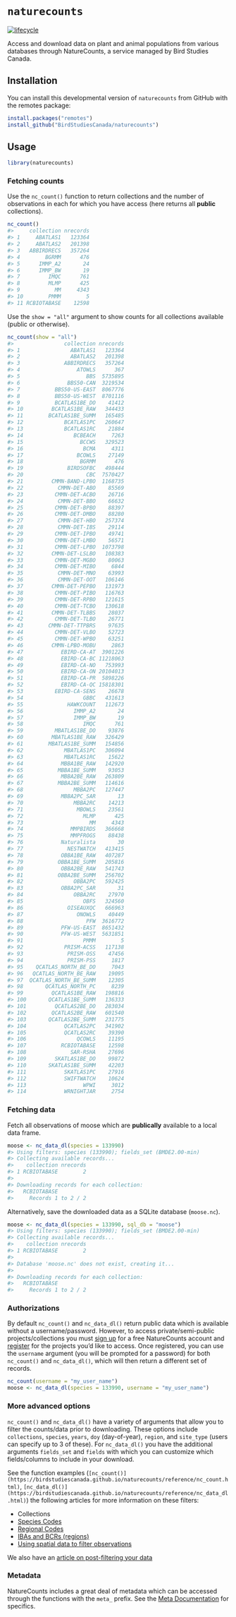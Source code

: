 
<!-- README.md is generated from README.Rmd. Please edit that file -->

# `naturecounts`

[![lifecycle](https://img.shields.io/badge/lifecycle-experimental-orange.svg)](https://www.tidyverse.org/lifecycle/#experimental)

Access and download data on plant and animal populations from various
databases through NatureCounts, a service managed by Bird Studies
Canada.

## Installation

You can install this developmental version of `naturecounts` from GitHub
with the remotes package:

``` r
install.packages("remotes")
install_github("BirdStudiesCanada/naturecounts")
```

## Usage

``` r
library(naturecounts)
```

### Fetching counts

Use the `nc_count()` function to return collections and the number of
observations in each for which you have access (here returns all
**public** collections).

``` r
nc_count()
#>     collection nrecords
#> 1     ABATLAS1   123364
#> 2     ABATLAS2   201398
#> 3   ABBIRDRECS   357264
#> 4        BGRMM      476
#> 5      IMMP_A2       24
#> 6      IMMP_BW       19
#> 7         IMQC      761
#> 8         MLMP      425
#> 9           MM     4343
#> 10        PMMM        5
#> 11 RCBIOTABASE    12598
```

Use the `show = "all"` argument to show counts for all collections
available (public or otherwise).

``` r
nc_count(show = "all")
#>                collection nrecords
#> 1                ABATLAS1   123364
#> 2                ABATLAS2   201398
#> 3              ABBIRDRECS   357264
#> 4                  ATOWLS      367
#> 5                     BBS  5735895
#> 6               BBS50-CAN  3219534
#> 7           BBS50-US-EAST  8067776
#> 8           BBS50-US-WEST  8701116
#> 9           BCATLAS1BE_DO    41412
#> 10         BCATLAS1BE_RAW   344433
#> 11        BCATLAS1BE_SUMM   165485
#> 12             BCATLAS1PC   260647
#> 13             BCATLAS1RC    21884
#> 14                BCBEACH     7263
#> 15                  BCCWS   329523
#> 16                   BCMA     4311
#> 17                 BCOWLS    27149
#> 18                  BGRMM      476
#> 19              BIRDSOFBC   498444
#> 20                    CBC  7570427
#> 21         CMMN-BAND-LPBO  1168735
#> 22           CMMN-DET-ABO    85569
#> 23          CMMN-DET-ACBO    26716
#> 24           CMMN-DET-BBO    66632
#> 25          CMMN-DET-BPBO    88397
#> 26          CMMN-DET-DMBO    88280
#> 27           CMMN-DET-HBO   257374
#> 28           CMMN-DET-IBS    29114
#> 29          CMMN-DET-IPBO    49741
#> 30          CMMN-DET-LMBO    56571
#> 31          CMMN-DET-LPBO  1073798
#> 32         CMMN-DET-LSLBO   108383
#> 33          CMMN-DET-MGBO    80063
#> 34          CMMN-DET-MIBO     6844
#> 35           CMMN-DET-MNO    63993
#> 36           CMMN-DET-OOT   106146
#> 37         CMMN-DET-PEPBO   131973
#> 38          CMMN-DET-PIBO   116763
#> 39          CMMN-DET-RPBO   121615
#> 40          CMMN-DET-TCBO   130618
#> 41         CMMN-DET-TLBBS    28037
#> 42          CMMN-DET-TLBO    26771
#> 43        CMMN-DET-TTPBRS    97635
#> 44          CMMN-DET-VLBO    52723
#> 45          CMMN-DET-WPBO    63251
#> 46         CMMN-LPBO-MOBU     2863
#> 47            EBIRD-CA-AT  3901226
#> 48            EBIRD-CA-BC 11218063
#> 49            EBIRD-CA-NO   753993
#> 50            EBIRD-CA-ON 20104013
#> 51            EBIRD-CA-PR  5898226
#> 52            EBIRD-CA-QC 15818301
#> 53          EBIRD-CA-SENS    26678
#> 54                   GBBC   431613
#> 55              HAWKCOUNT   112673
#> 56                IMMP_A2       24
#> 57                IMMP_BW       19
#> 58                   IMQC      761
#> 59          MBATLAS1BE_DO    93876
#> 60         MBATLAS1BE_RAW   326429
#> 61        MBATLAS1BE_SUMM   154856
#> 62             MBATLAS1PC   306094
#> 63             MBATLAS1RC    15622
#> 64            MBBA1BE_RAW   142920
#> 65           MBBA1BE_SUMM    93053
#> 66            MBBA2BE_RAW   263809
#> 67           MBBA2BE_SUMM   114616
#> 68                MBBA2PC   127447
#> 69            MBBA2PC_SAR       13
#> 70                MBBA2RC    14213
#> 71                 MBOWLS    23561
#> 72                   MLMP      425
#> 73                     MM     4343
#> 74               MMPBIRDS   366668
#> 75               MMPFROGS    88438
#> 76            Naturalista       30
#> 77              NESTWATCH   413415
#> 78            OBBA1BE_RAW   407287
#> 79           OBBA1BE_SUMM   205816
#> 80            OBBA2BE_RAW   541743
#> 81           OBBA2BE_SUMM   256702
#> 82                OBBA2PC   592425
#> 83            OBBA2PC_SAR       31
#> 84                OBBA2RC    27970
#> 85                   OBFS   324560
#> 86              OISEAUXQC   666963
#> 87                 ONOWLS    40449
#> 88                    PFW  3616772
#> 89            PFW-US-EAST  8651432
#> 90            PFW-US-WEST  5631851
#> 91                   PMMM        5
#> 92             PRISM-ACSS   117138
#> 93              PRISM-OSS    47456
#> 94              PRISM-PSS     1817
#> 95    QCATLAS_NORTH_BE_DO     7043
#> 96   QCATLAS_NORTH_BE_RAW    19095
#> 97  QCATLAS_NORTH_BE_SUMM    12305
#> 98       QCATLAS_NORTH_PC     8239
#> 99         QCATLAS1BE_RAW   198816
#> 100       QCATLAS1BE_SUMM   136333
#> 101         QCATLAS2BE_DO   283034
#> 102        QCATLAS2BE_RAW   601540
#> 103       QCATLAS2BE_SUMM   231775
#> 104            QCATLAS2PC   341902
#> 105            QCATLAS2RC    39390
#> 106                QCOWLS    11195
#> 107           RCBIOTABASE    12598
#> 108              SAR-RSHA    27696
#> 109         SKATLAS1BE_DO    99872
#> 110       SKATLAS1BE_SUMM    42203
#> 111            SKATLAS1PC    27916
#> 112            SWIFTWATCH    10624
#> 113                  WPWI     3012
#> 114            WRNIGHTJAR     2754
```

### Fetching data

Fetch all observations of moose which are **publically** available to a
local data frame.

``` r
moose <- nc_data_dl(species = 133990)
#> Using filters: species (133990); fields_set (BMDE2.00-min)
#> Collecting available records...
#>    collection nrecords
#> 1 RCBIOTABASE        2
#> 
#> Downloading records for each collection:
#>   RCBIOTABASE
#>     Records 1 to 2 / 2
```

Alternatively, save the downloaded data as a SQLite database
(`moose.nc`).

``` r
moose <- nc_data_dl(species = 133990, sql_db = "moose")
#> Using filters: species (133990); fields_set (BMDE2.00-min)
#> Collecting available records...
#>    collection nrecords
#> 1 RCBIOTABASE        2
#> 
#> Database 'moose.nc' does not exist, creating it...
#> 
#> Downloading records for each collection:
#>   RCBIOTABASE
#>     Records 1 to 2 / 2
```

### Authorizations

By default `nc_count()` and `nc_data_dl()` return public data which is
available without a username/password. However, to access
private/semi-public projects/collections you must [sign
up](https://www.birdscanada.org/birdmon/default/profile.jsp) for a free
NatureCounts account and
[register](https://www.birdscanada.org/birdmon/default/projects.jsp) for
the projects you’d like to access. Once registered, you can use the
`username` argument (you will be prompted for a password) for both
`nc_count()` and `nc_data_dl()`, which will then return a different set
of records.

``` r
nc_count(username = "my_user_name")
moose <- nc_data_dl(species = 133990, username = "my_user_name")
```

### More advanced options

`nc_count()` and `nc_data_dl()` have a variety of arguments that allow
you to filter the counts/data prior to downloading. These options
include `collections`, `species`, `years`, `doy` (day-of-year),
`region`, and `site_type` (users can specify up to 3 of these). For
`nc_data_dl()` you have the additional arguments `fields_set` and
`fields` with which you can customize which fields/columns to include in
your download.

See the function examples
(`[nc_count()](https://birdstudiescanada.github.io/naturecounts/reference/nc_count.html)`,
`[nc_data_dl()](https://birdstudiescanada.github.io/naturecounts/reference/nc_data_dl.html)`)
the following articles for more information on these filters:

  - Collections
  - [Species
    Codes](https://birdstudiescanada.github.io/naturecounts/articles/species-codes.html)
  - [Regional
    Codes](https://birdstudiescanada.github.io/naturecounts/articles/region-codes.html)
  - [IBAs and BCRs
    (regions)](https://birdstudiescanada.github.io/naturecounts/articles/region-areas.html)
  - [Using spatial data to filter
    observations](https://birdstudiescanada.github.io/naturecounts/articles/region-spatial.html)

We also have an [article on post-filtering your
data](https://birdstudiescanada.github.io/naturecounts/articles/articles/filtering-data.html)

### Metadata

NatureCounts includes a great deal of metadata which can be accessed
through the functions with the `meta_` prefix. See the [Meta
Documentation](reference/meta.html) for specifics.
